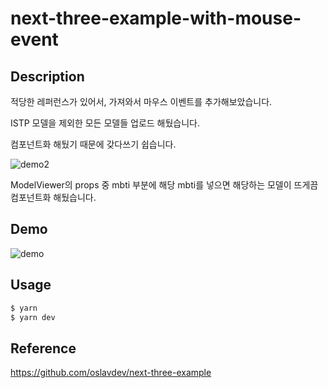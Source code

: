 # next-three-example-with-mouse-event

## Description

적당한 레퍼런스가 있어서, 가져와서 마우스 이벤트를 추가해보았습니다.

ISTP 모델을 제외한 모든 모델들 업로드 해뒀습니다.

컴포넌트화 해뒀기 때문에 갖다쓰기 쉽습니다.

![demo2](https://user-images.githubusercontent.com/86578246/221409978-f252664f-cf0d-43b3-b30b-512f0a7ed519.gif)

ModelViewer의 props 중 mbti 부분에 해당 mbti를 넣으면 해당하는 모델이 뜨게끔 컴포넌트화 해뒀습니다.
 

## Demo
![demo](https://user-images.githubusercontent.com/86578246/221409732-f3031291-f17b-447b-b55c-d62100819acc.gif)



## Usage
```sh
$ yarn
$ yarn dev
```

## Reference
https://github.com/oslavdev/next-three-example
